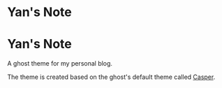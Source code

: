# Yan's Note

# Yan's Note
A ghost theme for my personal blog.

The theme is created based on the ghost's default theme called [Casper](https://github.com/TryGhost/Casper).
